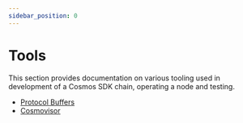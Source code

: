 ```yaml
---
sidebar_position: 0
---
```


# Tools

This section provides documentation on various tooling used in development of a Cosmos SDK chain, operating a node and testing. 

* [Protocol Buffers](./00-protobuf.md)
* [Cosmovisor](./01-cosmovisor.md)
